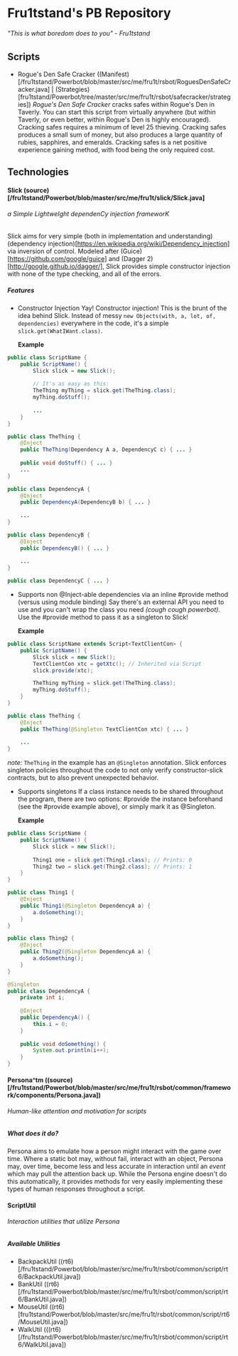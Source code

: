 # Fru1tstand's PB Repository
###### "This is what boredom does to you" - Fru1tstand



## Scripts
+ Rogue's Den Safe Cracker ((Manifest)[/fru1tstand/Powerbot/blob/master/src/me/fru1t/rsbot/RoguesDenSafeCracker.java] | (Strategies)[fru1tstand/Powerbot/tree/master/src/me/fru1t/rsbot/safecracker/strategies])
   *Rogue's Den Safe Cracker* cracks safes within Rogue's Den in Taverly. You can start this script from virtually anywhere (but within Taverly, or even better, within Rogue's Den is highly encouraged). Cracking safes requires a minimum of level 25 thieving. 
   Cracking safes produces a small sum of money, but also produces a large quantity of rubies, sapphires, and emeralds. Cracking safes is a net positive experience gaining method, with food being the only required cost.



## Technologies
#### Slick (source)[/fru1tstand/Powerbot/blob/master/src/me/fru1t/slick/Slick.java]
###### a Simple LightweIght dependenCy injection frameworK
   Slick aims for very simple (both in implementation and understanding) (dependency injection)[https://en.wikipedia.org/wiki/Dependency_injection] via inversion of control. Modeled after (Guice)[https://github.com/google/guice] and (Dagger 2)[http://google.github.io/dagger/], Slick provides simple constructor injection with none of the type checking, and all of the errors.

##### Features
+ Constructor Injection
   Yay! Constructor injection! This is the brunt of the idea behind Slick. Instead of messy `new Objects(with, a, lot, of, dependencies)` everywhere in the code, it's a simple `slick.get(WhatIWant.class)`.
   
   **Example**
```java
public class ScriptName {
	public ScriptName() {
		Slick slick = new Slick();
		
		// It's as easy as this:
		TheThing myThing = slick.get(TheThing.class);
		myThing.doStuff();
		
		...
	}
}

public class TheThing {
	@Inject
	public TheThing(Dependency A a, DependencyC c) { ... }
	
	public void doStuff() { ... }
	...
}

public class DependencyA {
	@Inject
	public DependencyA(DependencyB b) { ... }
	
	...
}

public class DependencyB {
	@Inject
	public DependencyB() { ... }
	
	...
}

public class DependencyC { ... }

```

+ Supports non @Inject-able dependencies via an inline #provide method (versus using module binding)
   Say there's an external API you need to use and you can't wrap the class you need *(cough cough powerbot)*. Use the #provide method to pass it as a singleton to Slick!
   
   **Example**
```java
public class ScriptName extends Script<TextClientCon> {
	public ScriptName() {
		Slick slick = new Slick();
		TextClientCon xtc = getXtc(); // Inherited via Script
		slick.provide(xtc);

		TheThing myThing = slick.get(TheThing.class);
		myThing.doStuff();
	}
}

public class TheThing {
	@Inject
	public TheThing(@Singleton TextClientCon xtc) { ... }
	
	...
}
```

   *note:* `TheThing` in the example has an `@Singleton` annotation. Slick enforces singleton policies throughout the code to not only verify constructor-slick contracts, but to also prevent unexpected behavior.

+ Supports singletons
   If a class instance needs to be shared throughout the program, there are two options: #provide the instance beforehand (see the #provide example above), or simply mark it as @Singleton.
   
   **Example**
```java
public class ScriptName {
	public ScriptName() {
		Slick slick = new Slick();
		
		Thing1 one = slick.get(Thing1.class); // Prints: 0
		Thing2 two = slick.get(Thing2.class); // Prints: 1
	}
}

public class Thing1 {
	@Inject
	public Thing1(@Singleton DependencyA a) {
		a.doSomething();
	}
}

public class Thing2 {
	@Inject
	public Thing2(@Singleton DependencyA a) {
		a.doSomething();
	}
}

@Singleton
public class DependencyA {
	private int i;
	
	@Inject
	public DependencyA() {
		this.i = 0;
	}
	
	public void doSomething() {
		System.out.println(i++);
	}
}
```


#### Persona^tm ((source)[/fru1tstand/Powerbot/blob/master/src/me/fru1t/rsbot/common/framework/components/Persona.java])
###### Human-like attention and motivation for scripts
##### What does it do?
   Persona aims to emulate how a person might interact with the game over time. Where a static bot may, without fail, interact with an object, Persona may, over time, become less and less accurate in interaction until an *event* which may pull the attention back up. While the Persona engine doesn't do this automatically, it provides methods for very easily implementing these types of human responses throughout a script.


#### ScriptUtil
###### Interaction utilities that utilize Persona
##### Available Utilities
+ BackpackUtil ((rt6)[/fru1tstand/Powerbot/blob/master/src/me/fru1t/rsbot/common/script/rt6/BackpackUtil.java])
+ BankUtil ((rt6)[/fru1tstand/Powerbot/blob/master/src/me/fru1t/rsbot/common/script/rt6/BankUtil.java])
+ MouseUtil ((rt6)[fru1tstand/Powerbot/blob/master/src/me/fru1t/rsbot/common/script/rt6/MouseUtil.java])
+ WalkUtil (((rt6)[/fru1tstand/Powerbot/blob/master/src/me/fru1t/rsbot/common/script/rt6/WalkUtil.java])
